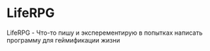 # LifeRPG
LifeRPG - Что-то пишу и эксперементирую в попытках написать программу для геймификации жизни
